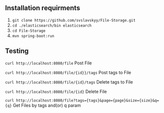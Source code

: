 ## Installation requirments
1) ```git clone https://github.com/svslavskyy/File-Storage.git```
2) ```cd ./elasticsearch/bin elasticsearch```   
3) ```cd File-Storage```
4) ```mvn spring-boot:run```


## Testing 

```curl http://localhost:8080/file``` Post File

```curl http://localhost:8080/file/{id}}/tags``` Post tags to File

```curl http://localhost:8080/file/{id}/tags``` Delete tags to File

```curl http://localhost:8080/file/{id}``` Delete File

```curl http://localhost:8080/file?tags={tags}&page={page}&size={size}&q={q}``` Get Files by tags and(or) q param

